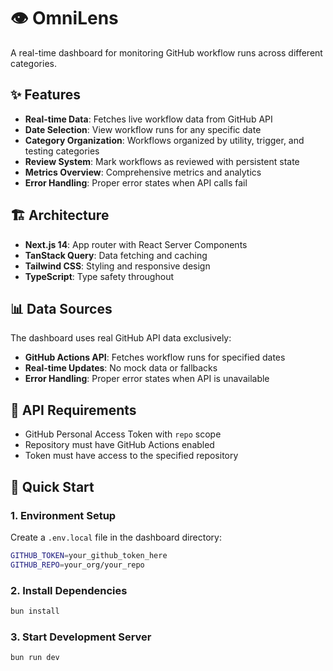 # 👁️ OmniLens

A real-time dashboard for monitoring GitHub workflow runs across different categories.

## ✨ Features

- **Real-time Data**: Fetches live workflow data from GitHub API
- **Date Selection**: View workflow runs for any specific date
- **Category Organization**: Workflows organized by utility, trigger, and testing categories
- **Review System**: Mark workflows as reviewed with persistent state
- **Metrics Overview**: Comprehensive metrics and analytics
- **Error Handling**: Proper error states when API calls fail

## 🏗️ Architecture

- **Next.js 14**: App router with React Server Components
- **TanStack Query**: Data fetching and caching
- **Tailwind CSS**: Styling and responsive design
- **TypeScript**: Type safety throughout

## 📊 Data Sources

The dashboard uses real GitHub API data exclusively:
- **GitHub Actions API**: Fetches workflow runs for specified dates
- **Real-time Updates**: No mock data or fallbacks
- **Error Handling**: Proper error states when API is unavailable

## 🔑 API Requirements

- GitHub Personal Access Token with `repo` scope
- Repository must have GitHub Actions enabled
- Token must have access to the specified repository

## 🚀 Quick Start

### 1. Environment Setup

Create a `.env.local` file in the dashboard directory:

```bash
GITHUB_TOKEN=your_github_token_here
GITHUB_REPO=your_org/your_repo
```

### 2. Install Dependencies

```bash
bun install
```

### 3. Start Development Server

```bash
bun run dev
```
